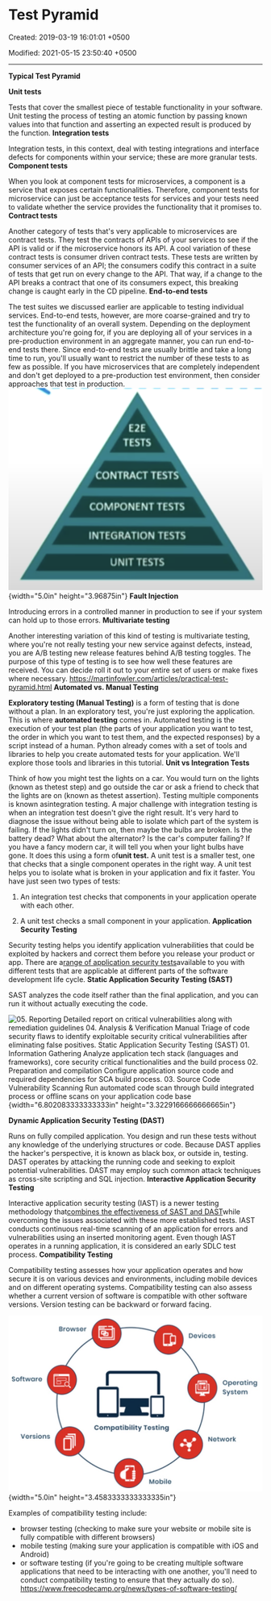 # Test Pyramid

Created: 2019-03-19 16:01:01 +0500

Modified: 2021-05-15 23:50:40 +0500

---

**Typical Test Pyramid**

**Unit tests**

Tests that cover the smallest piece of testable functionality in your software.
Unit testing the process of testing an atomic function by passing known values into that function and asserting an expected result is produced by the function.
**Integration tests**

Integration tests, in this context, deal with testing integrations and interface defects for components within your service; these are more granular tests.
**Component tests**

When you look at component tests for microservices, a component is a service that exposes certain functionalities. Therefore, component tests for microservice can just be acceptance tests for services and your tests need to validate whether the service provides the functionality that it promises to.
**Contract tests**

Another category of tests that's very applicable to microservices are contract tests. They test the contracts of APIs of your services to see if the API is valid or if the microservice honors its API. A cool variation of these contract tests is consumer driven contract tests. These tests are written by consumer services of an API; the consumers codify this contract in a suite of tests that get run on every change to the API. That way, if a change to the API breaks a contract that one of its consumers expect, this breaking change is caught early in the CD pipeline.
**End-to-end tests**

The test suites we discussed earlier are applicable to testing individual services. End-to-end tests, however, are more coarse-grained and try to test the functionality of an overall system. Depending on the deployment architecture you're going for, if you are deploying all of your services in a pre-production environment in an aggregate manner, you can run end-to-end tests there. Since end-to-end tests are usually brittle and take a long time to run, you'll usually want to restrict the number of these tests to as few as possible. If you have microservices that are completely independent and don't get deployed to a pre-production test environment, then consider approaches that test in production.
![E2E CONTRACT TESTS COMPONENT TESTS INTEGRATION TESTS UNIT TESTS ](media/Test-Pyramid-image1.png){width="5.0in" height="3.96875in"}
**Fault Injection**

Introducing errors in a controlled manner in production to see if your system can hold up to those errors.
**Multivariate testing**

Another interesting variation of this kind of testing is multivariate testing, where you're not really testing your new service against defects, instead, you are A/B testing new release features behind A/B testing toggles. The purpose of this type of testing is to see how well these features are received. You can decide roll it out to your entire set of users or make fixes where necessary.
<https://martinfowler.com/articles/practical-test-pyramid.html>
**Automated vs. Manual Testing**

**Exploratory testing (Manual Testing)** is a form of testing that is done without a plan. In an exploratory test, you're just exploring the application.
This is where **automated testing** comes in. Automated testing is the execution of your test plan (the parts of your application you want to test, the order in which you want to test them, and the expected responses) by a script instead of a human. Python already comes with a set of tools and libraries to help you create automated tests for your application. We'll explore those tools and libraries in this tutorial.
**Unit vs Integration Tests**

Think of how you might test the lights on a car. You would turn on the lights (known as thetest step) and go outside the car or ask a friend to check that the lights are on (known as thetest assertion). Testing multiple components is known asintegration testing.
A major challenge with integration testing is when an integration test doesn't give the right result. It's very hard to diagnose the issue without being able to isolate which part of the system is failing. If the lights didn't turn on, then maybe the bulbs are broken. Is the battery dead? What about the alternator? Is the car's computer failing?
If you have a fancy modern car, it will tell you when your light bulbs have gone. It does this using a form of**unit test.**
A unit test is a smaller test, one that checks that a single component operates in the right way. A unit test helps you to isolate what is broken in your application and fix it faster.
You have just seen two types of tests:

1.  An integration test checks that components in your application operate with each other.

2.  A unit test checks a small component in your application.
**Application Security Testing**

Security testing helps you identify application vulnerabilities that could be exploited by hackers and correct them before you release your product or app.
There are a[range of application security tests](https://securityboulevard.com/2020/03/application-security-testing-trends-in-2020/)available to you with different tests that are applicable at different parts of the software development life cycle.
**Static Application Security Testing (SAST)**

SAST analyzes the code itself rather than the final application, and you can run it without actually executing the code.

![05. Reporting Detailed report on critical vulnerabilities along with remediation guidelines 04. Analysis & Verification Manual Triage of code security flaws to identify exploitable security critical vulnerabilities after eliminating false positives. Static Application Security Testing (SAST) 01. Information Gathering Analyze application tech stack (languages and frameworks), core security critical functionalities and the build process 02. Preparation and compilation Configure application source code and required dependencies for SCA build process. 03. Source Code Vulnerability Scanning Run automated code scan through build integrated process or offline scans on your application code base ](media/Test-Pyramid-image2.jpeg){width="6.802083333333333in" height="3.3229166666666665in"}

**Dynamic Application Security Testing (DAST)**

Runs on fully compiled application. You design and run these tests without any knowledge of the underlying structures or code.
Because DAST applies the hacker's perspective, it is known as black box, or outside in, testing.
DAST operates by attacking the running code and seeking to exploit potential vulnerabilities. DAST may employ such common attack techniques as cross-site scripting and SQL injection.
**Interactive Application Security Testing**

Interactive application security testing (IAST) is a newer testing methodology that[combines the effectiveness of SAST and DAST](https://developer.ibm.com/recipes/tutorials/what-is-interactive-application-security-testing/)while overcoming the issues associated with these more established tests.
IAST conducts continuous real-time scanning of an application for errors and vulnerabilities using an inserted monitoring agent. Even though IAST operates in a running application, it is considered an early SDLC test process.
**Compatibility Testing**

Compatibility testing assesses how your application operates and how secure it is on various devices and environments, including mobile devices and on different operating systems.
Compatibility testing can also assess whether a current version of software is compatible with other software versions. Version testing can be backward or forward facing.

![Devices Software Browser Compatibility Testing Operating System Network Versions 1 Mobile ](media/Test-Pyramid-image3.jpg){width="5.0in" height="3.4583333333333335in"}

Examples of compatibility testing include:
-   browser testing (checking to make sure your website or mobile site is fully compatible with different browsers)
-   mobile testing (making sure your application is compatible with iOS and Android)
-   or software testing (if you're going to be creating multiple software applications that need to be interacting with one another, you'll need to conduct compatibility testing to ensure that they actually do so).
<https://www.freecodecamp.org/news/types-of-software-testing/>
